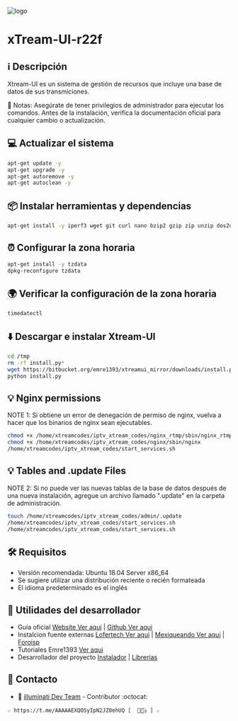 ﻿![logo](https://github.com/AAAAAEXQOSyIpN2JZ0ehUQ/IPTV/blob/master/Imagenes/xtreamui-R22F.jpg)

# xTream-UI-r22f

## :information_source: Descripción
Xtream-UI es un sistema de gestión de recursos que incluye una base de datos 
de sus transmiciones.

:memo: Notas: Asegúrate de tener privilegios de administrador para ejecutar los comandos. 
Antes de la instalación, verifica la documentación oficial para cualquier cambio o actualización.

## :computer: Actualizar el sistema
```bash
apt-get update -y 
apt-get upgrade -y
apt-get autoremove -y
apt-get autoclean -y
```
 
## :package: Instalar herramientas y dependencias
```bash
apt-get install -y iperf3 wget git curl nano bzip2 gzip zip unzip dos2unix iftop htop nload speedometer screen perl bc ca-certificates software-properties-common build-essential libxslt1-dev libcurl3 libgeoip-dev python 
```

## :alarm_clock: Configurar la zona horaria
```bash
apt-get install -y tzdata
dpkg-reconfigure tzdata
```

## :earth_africa: Verificar la configuración de la zona horaria
```bash
timedatectl
```

## :arrow_down: Descargar e instalar Xtream-UI
```bash
cd /tmp
rm -rf install.py*
wget https://bitbucket.org/emre1393/xtreamui_mirror/downloads/install.py
python install.py
```

## :bulb: Nginx permissions
NOTE 1: Si obtiene un error de denegación de permiso de nginx, vuelva a hacer que los 
binarios de nginx sean ejecutables.
```bash
chmod +x /home/xtreamcodes/iptv_xtream_codes/nginx_rtmp/sbin/nginx_rtmp
chmod +x /home/xtreamcodes/iptv_xtream_codes/nginx/sbin/nginx
/home/xtreamcodes/iptv_xtream_codes/start_services.sh
```

## :bulb: Tables and .update Files
NOTE 2: Si no puede ver las nuevas tablas de la base de datos después de una nueva instalación, 
agregue un archivo llamado ".update" en la carpeta de administración.
```bash
touch /home/xtreamcodes/iptv_xtream_codes/admin/.update
/home/xtreamcodes/iptv_xtream_codes/start_services.sh
/home/xtreamcodes/iptv_xtream_codes/start_services.sh
```

## :hammer_and_wrench: Requisitos
* Versión recomendada: Ubuntu 18.04 Server x86_64
* Se sugiere utilizar una distribución reciente o recién formateada
* El idioma predeterminado es el inglés

## :blue_book: Utilidades del desarrollador
* Guia oficial [Website Ver aqui](https://xtream-ui.org/xtream-ui-r22f) | [Github Ver aqui](https://github.com/xtream-ui-org/xtream-ui-install)
* Instalcion fuente externas [Lofertech Ver aqui](https://lofertech.com/xtream-ui-installation) | [Mexiqueando Ver aqui](https://mexiqueando.site/xtream-ui-r22f-instalacion-paso-a-paso/) | [Foroisp](http://foroisp.com/threads/1776-Cabecera-IPTV-Servidor-Xtream-UI-Parte-6)
* Tutoriales Emre1393 [Ver aqui](https://www.youtube.com/@emre1393)
* Desarrollador del proyecto [Instalador](https://bitbucket.org/emre1393/xtreamui_mirror/src/master) | [Librerias](https://bitbucket.org/emre1393/xtreamui_mirror/downloads)

## :email: Contacto 
* :busts_in_silhouette: [illuminati Dev Team](https://t.me/AAAAAEXQOSyIpN2JZ0ehUQ) - Contributor :octocat:
```
☆ https://t.me/AAAAAEXQOSyIpN2JZ0ehUQ [  ⃘⃤꙰✰ ] ☆
```
